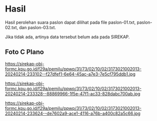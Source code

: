 # Hasil

Hasil perolehan suara paslon dapat dilihat pada file paslon-01.txt, paslon-02.txt, dan paslon-03.txt.

Jika tidak ada, artinya data tersebut belum ada pada SIREKAP.

## Foto C Plano

https://sirekap-obj-formc.kpu.go.id/f29a/pemilu/ppwp/31/73/02/10/02/3173021002013-20240214-233102--f27dfef1-6e64-45ac-a7e3-7e5cf795ddb1.jpg

https://sirekap-obj-formc.kpu.go.id/f29a/pemilu/ppwp/31/73/02/10/02/3173021002013-20240214-233328--88869966-1f5e-47f1-ac33-828dabc700ab.jpg

https://sirekap-obj-formc.kpu.go.id/f29a/pemilu/ppwp/31/73/02/10/02/3173021002013-20240214-233624--de7602a9-ace1-4116-a76b-a400c82a5c66.jpg
